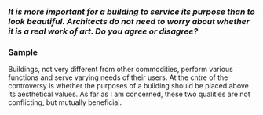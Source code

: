 ### _It is more important for a building to service its purpose than to look beautiful. Architects do not need to worry about whether it is a real work of art. Do you agree or disagree?_



### Sample

  Buildings, not very different from other commodities, perform various functions and serve varying needs of their users. At the cntre of the controversy is whether the purposes of a building should be placed above its aesthetical values. As far as I am concerned, these two qualities are not conflicting, but mutually beneficial.

  
